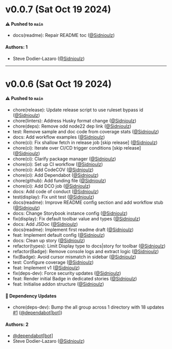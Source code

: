 # v0.0.7 (Sat Oct 19 2024)

#### ⚠️ Pushed to `main`

- docs(readme): Repair README toc ([@Sidnioulz](https://github.com/Sidnioulz))

#### Authors: 1

- Steve Dodier-Lazaro ([@Sidnioulz](https://github.com/Sidnioulz))

---

# v0.0.6 (Sat Oct 19 2024)

#### ⚠️ Pushed to `main`

- chore(release): Update release script to use ruleset bypass id ([@Sidnioulz](https://github.com/Sidnioulz))
- chore(linters): Address Husky format change ([@Sidnioulz](https://github.com/Sidnioulz))
- chore(deps): Remove odd node22 dep link ([@Sidnioulz](https://github.com/Sidnioulz))
- test: Remove sample and doc code from coverage stats ([@Sidnioulz](https://github.com/Sidnioulz))
- docs: Add workflow examples ([@Sidnioulz](https://github.com/Sidnioulz))
- chore(ci): Fix shallow fetch in release job [skip release] ([@Sidnioulz](https://github.com/Sidnioulz))
- chore(ci): Iterate over CI/CD trigger conditions [skip release] ([@Sidnioulz](https://github.com/Sidnioulz))
- chore(ci): Clarify package manager ([@Sidnioulz](https://github.com/Sidnioulz))
- chore(ci): Set up CI workflow ([@Sidnioulz](https://github.com/Sidnioulz))
- chore(ci): Add CodeCOV ([@Sidnioulz](https://github.com/Sidnioulz))
- chore(ci): Add Dependabot ([@Sidnioulz](https://github.com/Sidnioulz))
- chore(github): Add funding file ([@Sidnioulz](https://github.com/Sidnioulz))
- chore(ci): Add DCO job ([@Sidnioulz](https://github.com/Sidnioulz))
- docs: Add code of conduct ([@Sidnioulz](https://github.com/Sidnioulz))
- test(display): Fix unit test ([@Sidnioulz](https://github.com/Sidnioulz))
- docs(readme): Improve README config section and add workflow stub ([@Sidnioulz](https://github.com/Sidnioulz))
- docs: Change Storybook instance config ([@Sidnioulz](https://github.com/Sidnioulz))
- fix(display): Fix default toolbar value and types ([@Sidnioulz](https://github.com/Sidnioulz))
- docs: Add JSDoc ([@Sidnioulz](https://github.com/Sidnioulz))
- docs(readme): Implement first readme draft ([@Sidnioulz](https://github.com/Sidnioulz))
- feat: Implement default config ([@Sidnioulz](https://github.com/Sidnioulz))
- docs: Clean up story ([@Sidnioulz](https://github.com/Sidnioulz))
- refactor(types): Limit Display type to docs|story for toolbar ([@Sidnioulz](https://github.com/Sidnioulz))
- refactor(Badge): Remove console logs and extract logic ([@Sidnioulz](https://github.com/Sidnioulz))
- fix(Badge): Avoid cursor mismatch in sidebar ([@Sidnioulz](https://github.com/Sidnioulz))
- test: Configure coverage ([@Sidnioulz](https://github.com/Sidnioulz))
- feat: Implement v1 ([@Sidnioulz](https://github.com/Sidnioulz))
- fix(deps-dev): Force security updates ([@Sidnioulz](https://github.com/Sidnioulz))
- feat: Render initial Badge in dedicated stories ([@Sidnioulz](https://github.com/Sidnioulz))
- feat: Initialise addon structure ([@Sidnioulz](https://github.com/Sidnioulz))

#### 🔩 Dependency Updates

- chore(deps-dev): Bump the all group across 1 directory with 18 updates [#1](https://github.com/Sidnioulz/storybook-addon-tag-badges/pull/1) ([@dependabot[bot]](https://github.com/dependabot[bot]))

#### Authors: 2

- [@dependabot[bot]](https://github.com/dependabot[bot])
- Steve Dodier-Lazaro ([@Sidnioulz](https://github.com/Sidnioulz))
